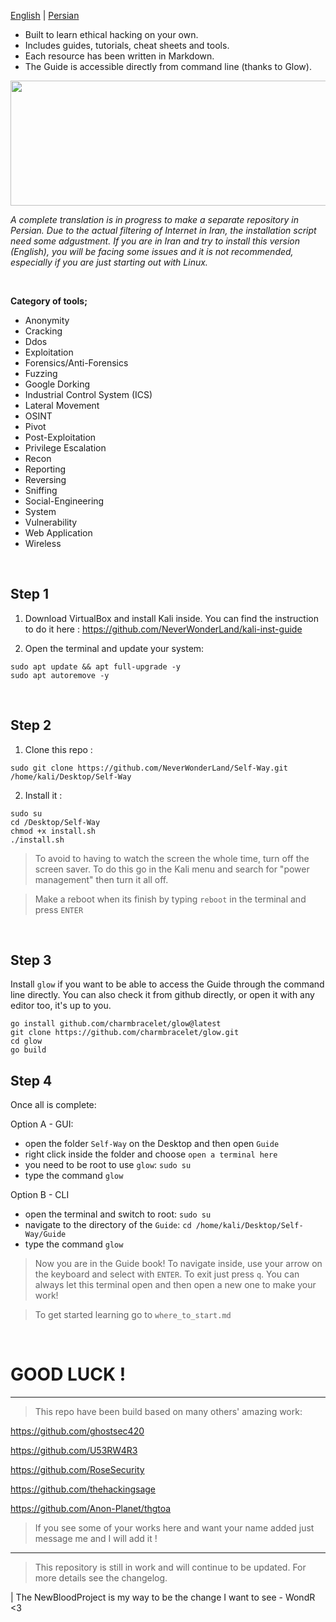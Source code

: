 [English](https://github.com/NeverWonderLand/Self-Way/blob/main/README.md) | [Persian](https://github.com/NeverWonderLand/Self-Way/blob/main/Persian/README.md)

* Built to learn ethical hacking on your own.
* Includes guides, tutorials, cheat sheets and tools.
* Each resource has been written in Markdown.
* The Guide is accessible directly from command line (thanks to Glow).

<p align="center">
   <img width="9000" height="200" src="https://user-images.githubusercontent.com/64184513/197416598-573073ff-530b-4132-acb3-d4233654173e.jpg"
</p>

*A complete translation is in progress to make a separate repository in Persian. Due to the actual filtering of Internet in Iran, the installation script need some adgustment. If you are in Iran and try to install this version (English), you will be facing some issues and it is not recommended, especially if you are just starting out with Linux.*

</br>

**Category of tools;**

* Anonymity
* Cracking
* Ddos
* Exploitation
* Forensics/Anti-Forensics
* Fuzzing
* Google Dorking
* Industrial Control System (ICS)
* Lateral Movement
* OSINT
* Pivot
* Post-Exploitation
* Privilege Escalation
* Recon
* Reporting
* Reversing
* Sniffing
* Social-Engineering
* System
* Vulnerability
* Web Application
* Wireless

</br>

## Step 1

1. Download VirtualBox and install Kali inside. You can find the instruction to do it here : https://github.com/NeverWonderLand/kali-inst-guide

2. Open the terminal and update your system:
```
sudo apt update && apt full-upgrade -y
sudo apt autoremove -y
```

</br>

## Step 2

1. Clone this repo :
```
sudo git clone https://github.com/NeverWonderLand/Self-Way.git /home/kali/Desktop/Self-Way
```

2. Install it :
```
sudo su
cd /Desktop/Self-Way
chmod +x install.sh
./install.sh
```

> To avoid to having to watch the screen the whole time, turn off the screen saver. To do this go in the Kali menu and search for "power management" then turn it all off.

> Make a reboot when its finish by typing `reboot` in the terminal and press `ENTER`

</br>

## Step 3
Install `glow` if you want to be able to access the Guide through the command line directly. You can also check it from github directly, or open it with any editor too, it's up to you.
```
go install github.com/charmbracelet/glow@latest
git clone https://github.com/charmbracelet/glow.git
cd glow
go build
```

## Step 4
Once all is complete:

Option A - GUI:

* open the folder `Self-Way` on the Desktop and then open `Guide`
* right click inside the folder and choose `open a terminal here`
* you need to be root to use `glow`: `sudo su`
* type the command `glow` 

Option B - CLI

* open the terminal and switch to root: `sudo su`
* navigate to the directory of the `Guide`: `cd /home/kali/Desktop/Self-Way/Guide`
* type the command `glow` 


> Now you are in the Guide book! To navigate inside, use your arrow on the keyboard and select with `ENTER`. To exit just press `q`. You can always let this terminal open and then open a new one to make your work!

> To get started learning go to `where_to_start.md`

</br>


# GOOD LUCK ! 

---------------------------------------------------

> This repo have been build based on many others' amazing work:

<https://github.com/ghostsec420>

<https://github.com/U53RW4R3>

<https://github.com/RoseSecurity>

<https://github.com/thehackingsage>

<https://github.com/Anon-Planet/thgtoa>


> If you see some of your works here and want your name added just message me and I will add it !

--------------------------------------

> This repository is still in work and will continue to be updated. For more details see the changelog.

| The NewBloodProject is my way to be the change I want to see - WondR <3
